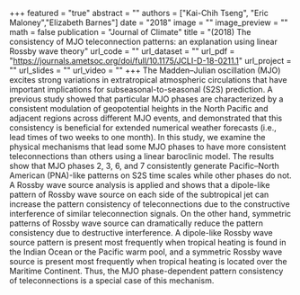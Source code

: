 +++
featured = "true"
abstract = ""
authors = ["Kai-Chih Tseng", "Eric Maloney","Elizabeth Barnes"]
date = "2018"
image = ""
image_preview = ""
math = false
publication = "Journal of Climate"
title = "(2018) The consistency of MJO teleconnection patterns: an explanation using linear Rossby wave theory"
url_code = ""
url_dataset = ""
url_pdf = "https://journals.ametsoc.org/doi/full/10.1175/JCLI-D-18-0211.1"
url_project = ""
url_slides = ""
url_video = ""
+++
The Madden–Julian oscillation (MJO) excites strong variations in extratropical atmospheric circulations that have important implications for subseasonal-to-seasonal (S2S) prediction. A previous study showed that particular MJO phases are characterized by a consistent modulation of geopotential heights in the North Pacific and adjacent regions across different MJO events, and demonstrated that this consistency is beneficial for extended numerical weather forecasts (i.e., lead times of two weeks to one month). In this study, we examine the physical mechanisms that lead some MJO phases to have more consistent teleconnections than others using a linear baroclinic model. The results show that MJO phases 2, 3, 6, and 7 consistently generate Pacific–North American (PNA)-like patterns on S2S time scales while other phases do not. A Rossby wave source analysis is applied and shows that a dipole-like pattern of Rossby wave source on each side of the subtropical jet can increase the pattern consistency of teleconnections due to the constructive interference of similar teleconnection signals. On the other hand, symmetric patterns of Rossby wave source can dramatically reduce the pattern consistency due to destructive interference. A dipole-like Rossby wave source pattern is present most frequently when tropical heating is found in the Indian Ocean or the Pacific warm pool, and a symmetric Rossby wave source is present most frequently when tropical heating is located over the Maritime Continent. Thus, the MJO phase-dependent pattern consistency of teleconnections is a special case of this mechanism.
